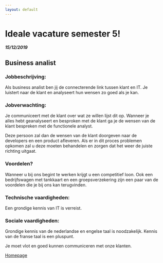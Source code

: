 ```yaml
---
layout: default
---
```


# Ideale vacature semester 5!
##### 15/12/2019

## Business analist

### Jobbeschrijving:

Als business analist ben jij de connecterende link tussen klant en IT. Je luistert naar de klant en analyseert hun wensen zo goed als je kan.

### Jobverwachting:

Je communiceert met de klant over wat ze willen lijst dit op. Wanneer je alles hebt geanalyseert en besproken met de klant ga je de wensen van de klant bespreken met de functionele analyst.

Deze persoon zal dan de wensen van de klant doorgeven naar de developers en een product afleveren. Als er in dit proces problemen opkomen zal u deze moeten behandelen en zorgen dat het weer de juiste richting uitgaat.

### Voordelen?

Wanneer u bij ons begint te werken krijgt u een competitief loon. Ook een bedrijfswagen met tankkaart en een groepsverzekering zijn een paar van de voordelen die je bij ons kan terugvinden.

### Technische vaardigheden:

Een grondige kennis van IT is verreist.

### Sociale vaardigheden:

Grondige kennis van de nederlandse en engelse taal is noodzakelijk. Kennis van de franse taal is een pluspunt. 

Je moet vlot en goed kunnen communiceren met onze klanten.

<a href="/index.html">Homepage</a>
